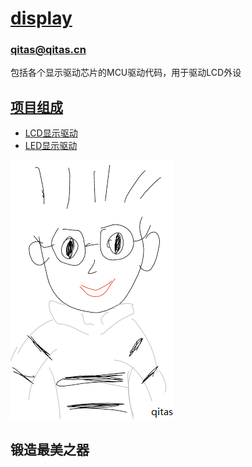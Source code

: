 ﻿# [display](https://github.com/Qitas/display)

### qitas@qitas.cn

包括各个显示驱动芯片的MCU驱动代码，用于驱动LCD外设

## [项目组成](qitas/)

* [LCD显示驱动](LCD/)
* [LED显示驱动](LED/)

[![sites](qitas/qitas.png)](http://www.qitas.cn)
## 锻造最美之器
